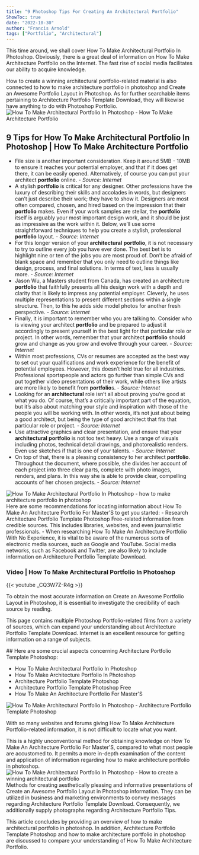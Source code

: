 ```yaml
---
title: "9 Photoshop Tips For Creating An Architectural Portfolio"
ShowToc: true 
date: "2022-10-30"
author: "Francis Arnold" 
tags: ["Portfolio", "Architectural"]
---
```


	
This time around, we shall cover How To Make Architectural Portfolio In Photoshop. Obviously, there is a great deal of information on How To Make Architecture Portfolio on the Internet. The fast rise of social media facilitates our ability to acquire knowledge.

How to create a winning architectural portfolio-related material is also connected to how to make architecture portfolio in photoshop and Create an Awesome Portfolio Layout in Photoshop. As for further searchable items pertaining to Architecture Portfolio Template Download, they will likewise have anything to do with Photoshop Portfolio.
<img loading="lazy" src="https://i.pinimg.com/736x/68/a7/a6/68a7a6cede3747be587a24e75092fdc5.jpg" onerror="this.onerror=null;this.src='https://blogger.googleusercontent.com/img/a/AVvXsEhe7F7TRXHtjiKvHb5vS7DmnxvpHiDyoYyYvm1nHB3Qp2_w3BnM6A2eq4v7FYxCC9bfZt3a9vIMtAYEKUiaDQbHMg-ViyGmRIj39MLp0bGFfgfYw1Dc9q_H-T0wiTm3l0Uq42dETrN9eC8aGJ9_IORZsxST1AcLR7np1koOfcc7tnHa4S8Mwz_xD9d0=s16000';" alt="How To Make Architectural Portfolio In Photoshop - How To Make Architecture Portfolio" >

## 9 Tips for How To Make Architectural Portfolio In Photoshop | How To Make Architecture Portfolio
-   File size is another important consideration. Keep it around 5MB - 10MB to ensure it reaches your potential employer, and that if it does get there, it can be easily opened. Alternatively, of course you can put your architect **portfolio** online. - <cite>Source: Internet</cite>
-   A stylish **portfolio** is critical for any designer. Other professions have the luxury of describing their skills and accolades in words, but designers can’t just describe their work; they have to show it. Designers are most often compared, chosen, and hired based on the impression that their **portfolio** makes. Even if your work samples are stellar, the **portfolio** itself is arguably your most important design work, and it should be just as impressive as the work within it. Below, we’ll use some straightforward techniques to help you create a stylish, professional **portfolio** layout. - <cite>Source: Internet</cite>
-   For this longer version of your **architectural** **portfolio**, it is not necessary to try to outline every job you have ever done. The best bet is to highlight nine or ten of the jobs you are most proud of. Don’t be afraid of blank space and remember that you only need to outline things like design, process, and final solutions. In terms of text, less is usually more. - <cite>Source: Internet</cite>
-   Jason Wu, a Masters student from Canada, has created an architecture **portfolio** that faithfully presents all his design work with a depth and clarity that is likely to impress any potential employer. Cleverly, he uses multiple representations to present different sections within a single structure. Then, to this he adds side model photos for another fresh perspective. - <cite>Source: Internet</cite>
-   Finally, it is important to remember who you are talking to. Consider who is viewing your architect **portfolio** and be prepared to adjust it accordingly to present yourself in the best light for that particular role or project. In other words, remember that your architect **portfolio** should grow and change as you grow and evolve through your career. - <cite>Source: Internet</cite>
-   Within most professions, CVs or resumes are accepted as the best way to set out your qualifications and work experience for the benefit of potential employees. However, this doesn’t hold true for all industries. Professional sportspeople and actors go further than simple CVs and put together video presentations of their work, while others like artists are more likely to benefit from **portfolio**s. - <cite>Source: Internet</cite>
-   Looking for an **architectural** role isn’t all about proving you’re good at what you do. Of course, that’s a critically important part of the equation, but it’s also about matching your style and inspiration with those of the people you will be working with. In other words, it’s not just about being a good architect, but being the type of good architect that fits that particular role or project. - <cite>Source: Internet</cite>
-   Use attractive graphics and clear presentation, and ensure that your **architectural** **portfolio** is not too text heavy. Use a range of visuals including photos, technical detail drawings, and photorealistic renders. Even use sketches if that is one of your talents. - <cite>Source: Internet</cite>
-   On top of that, there is a pleasing consistency to her architect **portfolio**. Throughout the document, where possible, she divides her account of each project into three clear parts, complete with photo images, renders, and plans. In this way she is able to provide clear, compelling accounts of her chosen projects. - <cite>Source: Internet</cite>


<img loading="lazy" src="https://mozdesigns.com/wp-content/uploads/2017/05/MozMetals_Classic_Cream-coarse_sheet.jpg" onerror="this.onerror=null;this.src='https://blogger.googleusercontent.com/img/a/AVvXsEhe7F7TRXHtjiKvHb5vS7DmnxvpHiDyoYyYvm1nHB3Qp2_w3BnM6A2eq4v7FYxCC9bfZt3a9vIMtAYEKUiaDQbHMg-ViyGmRIj39MLp0bGFfgfYw1Dc9q_H-T0wiTm3l0Uq42dETrN9eC8aGJ9_IORZsxST1AcLR7np1koOfcc7tnHa4S8Mwz_xD9d0=s16000';" alt="How To Make Architectural Portfolio In Photoshop - how to make architecture portfolio in photoshop" >
Here are some recommendations for locating information about How To Make An Architecture Portfolio For Master'S to get you started:
- Research Architecture Portfolio Template Photoshop Free-related information from credible sources. This includes libraries, websites, and even journalistic professionals.
- When researching How To Make An Architecture Portfolio With No Experience, it is vital to be aware of the numerous sorts of electronic media sources, such as Google and YouTube. Social media networks, such as Facebook and Twitter, are also likely to include information on Architecture Portfolio Template Download.

### Video | How To Make Architectural Portfolio In Photoshop
{{< youtube _CQ3W7Z-R4g >}} 

To obtain the most accurate information on Create an Awesome Portfolio Layout in Photoshop, it is essential to investigate the credibility of each source by reading.

This page contains multiple Photoshop Portfolio-related films from a variety of sources, which can expand your understanding about Architecture Portfolio Template Download. Internet is an excellent resource for getting information on a range of subjects.
<script async="async" data-cfasync="false" src="//normallydemandedalter.com/fe63df3c5408708b15d8dc3d9b206b31/invoke.js"></script>
<div id="container-fe63df3c5408708b15d8dc3d9b206b31"></div>
## Here are some crucial aspects concerning Architecture Portfolio Template Photoshop:

- How To Make Architectural Portfolio In Photoshop
- How To Make Architecture Portfolio In Photoshop
- Architecture Portfolio Template Photoshop
- Architecture Portfolio Template Photoshop Free
- How To Make An Architecture Portfolio For Master'S

 <img loading="lazy" src="http://kantili.com.au/ktwp/wp-content/uploads/2017/09/Kantili-Tiles-Bathroom-8-1024x1024.jpg" onerror="this.onerror=null;this.src='https://blogger.googleusercontent.com/img/a/AVvXsEhe7F7TRXHtjiKvHb5vS7DmnxvpHiDyoYyYvm1nHB3Qp2_w3BnM6A2eq4v7FYxCC9bfZt3a9vIMtAYEKUiaDQbHMg-ViyGmRIj39MLp0bGFfgfYw1Dc9q_H-T0wiTm3l0Uq42dETrN9eC8aGJ9_IORZsxST1AcLR7np1koOfcc7tnHa4S8Mwz_xD9d0=s16000';" alt="How To Make Architectural Portfolio In Photoshop - Architecture Portfolio Template Photoshop" >

With so many websites and forums giving How To Make Architecture Portfolio-related information, it is not difficult to locate what you want.

This is a highly unconventional method for obtaining knowledge on How To Make An Architecture Portfolio For Master'S, compared to what most people are accustomed to. It permits a more in-depth examination of the content and application of information regarding how to make architecture portfolio in photoshop.
<img loading="lazy" src="https://i.pinimg.com/736x/a4/c6/ae/a4c6aec58d992db8c2a72f49d19318ac.jpg" onerror="this.onerror=null;this.src='https://blogger.googleusercontent.com/img/a/AVvXsEhe7F7TRXHtjiKvHb5vS7DmnxvpHiDyoYyYvm1nHB3Qp2_w3BnM6A2eq4v7FYxCC9bfZt3a9vIMtAYEKUiaDQbHMg-ViyGmRIj39MLp0bGFfgfYw1Dc9q_H-T0wiTm3l0Uq42dETrN9eC8aGJ9_IORZsxST1AcLR7np1koOfcc7tnHa4S8Mwz_xD9d0=s16000';" alt="How To Make Architectural Portfolio In Photoshop - How to create a winning architectural portfolio" >
Methods for creating aesthetically pleasing and informative presentations of Create an Awesome Portfolio Layout in Photoshop information. They can be utilized in business and marketing environments to convey messages regarding Architecture Portfolio Template Download. Consequently, we additionally supply photographs regarding Architecture Portfolio Tips.

This article concludes by providing an overview of how to make architectural portfolio in photoshop. In addition, Architecture Portfolio Template Photoshop and how to make architecture portfolio in photoshop are discussed to compare your understanding of How To Make Architecture Portfolio.
	
	


